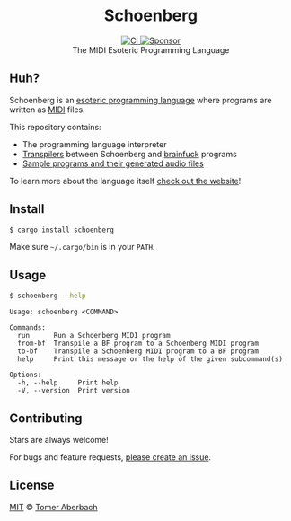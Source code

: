 <h1 align="center">
  Schoenberg
</h1>

<div align="center">
  <a href="https://github.com/TomerAberbach/schoenberg/actions">
    <img src="https://github.com/TomerAberbach/schoenberg/workflows/CI/badge.svg" alt="CI" />
  </a>
  <a href="https://github.com/sponsors/TomerAberbach">
    <img src="https://img.shields.io/static/v1?label=Sponsor&message=%E2%9D%A4&logo=GitHub&color=%23fe8e86" alt="Sponsor" />
  </a>
</div>

<div align="center">
  The MIDI Esoteric Programming Language
</div>

## Huh?

Schoenberg is an
[esoteric programming language](https://en.wikipedia.org/wiki/Esoteric_programming_language)
where programs are written as [MIDI](https://en.wikipedia.org/wiki/MIDI) files.

This repository contains:
- The programming language interpreter
- [Transpilers](https://en.wikipedia.org/wiki/Source-to-source_compiler) between
  Schoenberg and [brainfuck](https://esolangs.org/wiki/Brainfuck) programs
- [Sample programs and their generated audio files](./samples)

To learn more about the language itself
[check out the website](https://tomeraberba.ch/schoenberg)!

## Install

```sh
$ cargo install schoenberg
```

Make sure `~/.cargo/bin` is in your `PATH`.

## Usage

```sh
$ schoenberg --help
```

```
Usage: schoenberg <COMMAND>

Commands:
  run      Run a Schoenberg MIDI program
  from-bf  Transpile a BF program to a Schoenberg MIDI program
  to-bf    Transpile a Schoenberg MIDI program to a BF program
  help     Print this message or the help of the given subcommand(s)

Options:
  -h, --help     Print help
  -V, --version  Print version
```

## Contributing

Stars are always welcome!

For bugs and feature requests,
[please create an issue](https://github.com/TomerAberbach/schoenberg/issues/new).

## License

[MIT](https://github.com/TomerAberbach/schoenberg/blob/main/license)
© [Tomer Aberbach](https://github.com/TomerAberbach)
